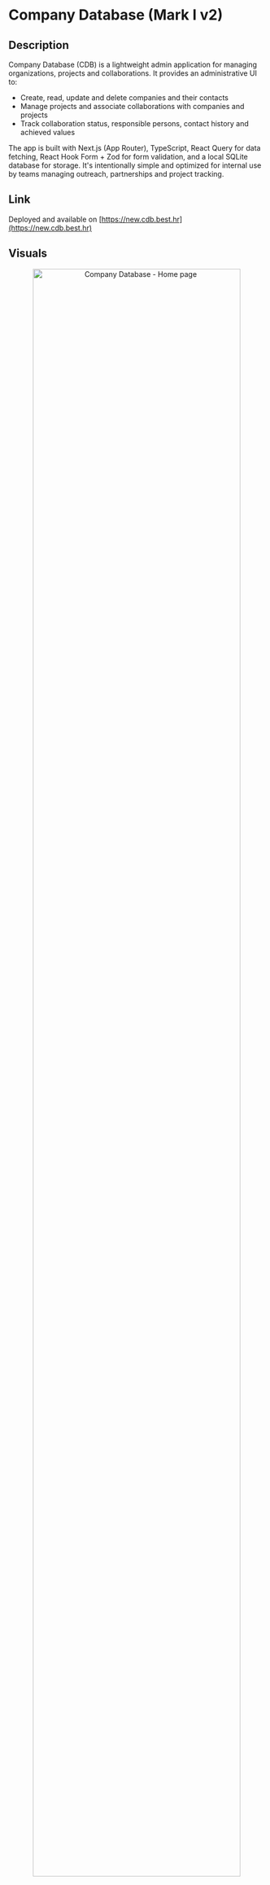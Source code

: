 # Company Database (Mark I v2)

## Description

Company Database (CDB) is a lightweight admin application for managing organizations, projects and collaborations. It provides an administrative UI to:

- Create, read, update and delete companies and their contacts
- Manage projects and associate collaborations with companies and projects
- Track collaboration status, responsible persons, contact history and achieved values

The app is built with Next.js (App Router), TypeScript, React Query for data fetching, React Hook Form + Zod for form validation, and a local SQLite database for storage. It's intentionally simple and optimized for internal use by teams managing outreach, partnerships and project tracking.

## Link

Deployed and available on [https://new.cdb.best.hr](https://new.cdb.best.hr)

## Visuals

<p align="center">
  <img width="90%" src="https://github.com/user-attachments/assets/56afa2df-c77f-454a-93c7-34331ebc2a7d" alt="Company Database - Home page"/>
  
  <img width="45%" src="https://github.com/user-attachments/assets/3ee9717a-4140-4c49-8fd4-765ba9dd7491" alt="Company Database - Projects"/>

  <img width="45%" src="https://github.com/user-attachments/assets/6ca24d56-63de-4167-bf97-24ebbbe8e0c9" alt="Company Database - Projects details"/>

  <img width="45%" src="https://github.com/user-attachments/assets/5d6ee205-2a60-4660-8530-36602c22dcf6" alt="Company Database - Companies"/>
  
  <img width="45%" src="https://github.com/user-attachments/assets/f670ec65-b195-42d4-9315-aa0417e46db8" alt="Company Database - Company details"/>

  <img width="45%" src="https://github.com/user-attachments/assets/5f767958-e859-45ed-a1af-65856fd3d21c" alt="Company Database - User details"/>
</p>

## Attribution

**Created by: Jakov Jakovac**

## License [![CC BY-NC-SA 4.0][cc-by-nc-sa-shield]][cc-by-nc-sa]

[cc-by-nc-sa]: http://creativecommons.org/licenses/by-nc-sa/4.0/
[cc-by-nc-sa-image]: https://licensebuttons.net/l/by-nc-sa/4.0/88x31.png
[cc-by-nc-sa-shield]: https://img.shields.io/badge/License-CC%20BY--NC--SA%204.0-cyan.svg

This work is licensed under a
[Creative Commons Attribution-NonCommercial-ShareAlike 4.0 International License][cc-by-nc-sa].

## How to run

### Prerequisites

- **Node.js 22.19.0+** (or latest LTS) - [Download here](https://nodejs.org/)
- **pnpm** (recommended) or npm/yarn
  ```bash
  npm install -g pnpm
  ```

### 1. Turso Database Setup

#### Create a Turso Account

1. Go to [Turso](https://turso.tech/) and sign up for an account
2. Verify your email address

#### Create a Database via Web Interface

1. **Log in** to your Turso account at [https://app.turso.tech](https://app.turso.tech)
2. **Click "Create database"** in the dashboard
3. **Enter a database name** (e.g., `company-database`) and select your preferred location (EU)
4. **Click "Create"** to create the database
5. **Copy the Database URL** (it will look like `libsql://your-database-name.turso.io`)

#### Create an Authentication Token

1. In your database overview page **Click "Generate token"**
2. **Copy the generated token**

### 2. Environment Setup

1. **Copy the environment template:**

   ```bash
   cp .env.local.example .env.local
   ```

2. **Edit `.env.local` and add your Turso credentials:**
   ```bash
   # Replace with your actual database URL and token
   TURSO_DB_URL=libsql://your-database-url.turso.io
   TURSO_DB_TOKEN=your-database-token-here
   ```

### 3. Install Dependencies

```bash
# Install main dependencies
pnpm install

# Install better-sqlite3 for database scripts (requires native compilation)
npm install better-sqlite3 --build-from-source
```

**Note:** The second command installs `better-sqlite3` with native bindings required for the database utility scripts. This package needs to be compiled for your specific platform and Node.js version.

### 4. Database Schema Setup

The application uses Drizzle ORM with a Turso (LibSQL) database. The schema includes:

- **companies** - Organization information
- **projects** - Project tracking
- **people** - Contact persons (linked to companies)
- **collaborations** - Partnership tracking between companies (contacts) and projects
- **app_users** - Application user profiles with roles
- **user, session, account, verification** - Better Auth authentication tables

#### Option A: Fresh Database (No Migration)

If you're starting fresh, simply run:

```bash
# Push Drizzle schema to Turso (creates all tables)
./db/scripts/run-migration.sh push
```

#### Option B: Migrate from Existing SQLite Database

If you have existing data from a local SQLite database or remote server, follow the **Database Migration Guide** below.

### 5. Run the Application

```bash
# Start development server
pnpm run dev
```

The app will be available at: **http://localhost:3000**

## Database Migration Guide

### Prerequisites for Migration

- Existing SQLite database file (`.sqlite3`)
- Turso account with database and token
- Node.js with `better-sqlite3` package installed

### Step-by-Step Migration Process

#### Step 1: Copy Database from Remote Server (if applicable)

If your database is on a remote server, copy it to your local machine:

```bash
# Copy database from server to local Desktop
scp user@vps_ip:/var/www/html/companydb/db/development.sqlite3 ~/Desktop/db.sqlite3

# Copy to project db folder
cp ~/Desktop/db.sqlite3 ./db/db.sqlite3
```

#### Step 2: Prepare Local Database

Run preparation scripts on your local SQLite database:

```bash
# 1. Normalize the database (clean up data)
node db/scripts/normalize_db.js

# 2. Enable cascading deletes (for referential integrity)
node db/scripts/enable_cascading_deletes.js

# 3. Optional: Analyze database structure
node db/scripts/analyze_db_cardinality.js
```

#### Step 3: Configure Environment Variables

Ensure your `.env.local` file has the correct Turso credentials (copy from .env.local.example):

#### Step 4: Migrate Business Data to Turso

Run the migration script to copy your companies, projects, contacts, and collaborations:

```bash
# Set environment variables and run migration
TURSO_DB_URL=$(grep TURSO_DB_URL .env.local | cut -d'=' -f2) \
TURSO_DB_TOKEN=$(grep TURSO_DB_TOKEN .env.local | cut -d'=' -f2) \
node db/scripts/migrate_to_turso.js
```

This will migrate:

- ✅ Companies
- ✅ Projects
- ✅ Contacts (people)
- ✅ Collaborations
- ✅ All indexes

#### Step 5: Create Authentication Tables

Add Better Auth tables for user authentication:

```bash
# Create auth tables (user, session, account, verification, app_users)
TURSO_DB_URL=$(grep TURSO_DB_URL .env.local | cut -d'=' -f2) \
TURSO_DB_TOKEN=$(grep TURSO_DB_TOKEN .env.local | cut -d'=' -f2) \
node db/scripts/add-auth-tables.js
```

#### Step 6: Verify Migration

Check that all tables exist:

```bash
# Verify all tables were created
TURSO_DB_URL=$(grep TURSO_DB_URL .env.local | cut -d'=' -f2) \
TURSO_DB_TOKEN=$(grep TURSO_DB_TOKEN .env.local | cut -d'=' -f2) \
node db/scripts/verify-tables.js
```

You should see:

- ✅ companies
- ✅ projects
- ✅ people
- ✅ collaborations
- ✅ app_users
- ✅ user, session, account, verification (Better Auth)

#### Step 7: Deploy to Production

1. **Update Netlify environment variables** with production Turso credentials
2. **Update `BETTER_AUTH_URL`** to your deployment URL:
   ```
   BETTER_AUTH_URL=https://cdb.best.hr
   ```
3. **Deploy** your application

# How to run

## Prerequisites

- **Node.js 22.19.0+** (or latest LTS)
- **pnpm** (recommended) or npm/yarn
  ```bash
  npm install -g pnpm
  ```

## Enviroment variables

Create .env.local from .env.local.example

### 1. Turso DB

#### Create a Turso Account

1. Go to [Turso](https://turso.tech/) and sign up for an account
2. Verify your email address

#### Create a Database via Web Interface

1. **Log in** to your Turso account at [https://app.turso.tech](https://app.turso.tech)
2. **Click "Create database"** in the dashboard
3. **Enter a database name** (e.g., `company-database`) and select your preferred location
4. **Click "Create"** to create the database
5. **Copy the Database URL** from the database details page (it should look like `libsql://your-database-name.turso.io`)

#### Create an Authentication Token

1. In your database overview page **Click "Generate token"**
2. **Copy the generated token**

### Better auth

1. Set better auth url to url of your app (http://localhost:3000 for local development)

2. Go to https://www.better-auth.com/docs/installation and generate better auth secret

### Google OAuth

1. Open Google Cloud Console (https://console.cloud.google.com/)

2. Create a new project (name for example `Company Database` and id for example `company-database`) and open it

3. Create a new OAuth client ID credential under `Open APIs & Services > Credentials`

3.1. Configure consent screen (Branding)

- Input app name (for example `Company Database`) and user support email (your account email)
- Set Audience to External so users outside your organisation can login
- Add contact email (your account email)

  3.2. Create OAuth client ID (Clients)

- Set application type to Web application
- Change name or leave as is
- Add Authorized JavaScript origins (your app domain): `http://localhost:3000`, `https://cdb.best.hr`, `https://cdb.netlify.app`
- Add Authorized redirect URIs (your app domain): `http://localhost:3000/api/auth/callback/google`, `https://cdb.best.hr/api/auth/callback/google`, `https://cdb.netlify.app/api/auth/callback/google`

3. Copy-paste Client ID and Client Secret to your .env file

4. Publish your app to Production under `Audience > Publishing status > Publish app`

## Database setup

Available utility scripts in `db/scripts/`:

### Preparation Scripts

- **`normalize_db.js`** - Database normalization utilities
- **`enable_cascading_deletes.js`** - Enable cascading deletes
- **`analyze_db_cardinality.js`** - Analyze database relationships

### Migration Scripts

- **`migrate_to_turso.js`** - Migrate business data from local SQLite to Turso
- **`add-auth-tables.js`** - Create Better Auth tables in Turso
- **`verify-tables.js`** - Verify all tables exist in Turso

### Option 1. - Copying an already existing db (migrating old CDB data to new CDB)

scp from vps

cp db to db/db.sqlite3

run scripts for normalizing the data...

- **`normalize_db.js`** - Database normalization utilities
- **`enable_cascading_deletes.js`** - Enable cascading deletes

Migrate Data to Turso to copy your companies, projects, contacts, and collaborations:

```bash
# Set environment variables and run migration
TURSO_DB_URL=$(grep TURSO_DB_URL .env.local | cut -d'=' -f2) \
TURSO_DB_TOKEN=$(grep TURSO_DB_TOKEN .env.local | cut -d'=' -f2) \
node db/scripts/migrate_to_turso.js
```

Create Users and Authentication Tables:

```bash
# Create auth tables (user, session, account, verification, app_users)
TURSO_DB_URL=$(grep TURSO_DB_URL .env.local | cut -d'=' -f2) \
TURSO_DB_TOKEN=$(grep TURSO_DB_TOKEN .env.local | cut -d'=' -f2) \
node db/scripts/add-auth-tables.js
```

- **`add-auth-tables.js`** - Create Better Auth tables in Turso

### Option 2. - Creating a new db schema from scratch

## Run the application

```bash
# Start development server
pnpm run dev
```

The app will be available at: **http://localhost:3000**

# How to deploy (on Netlify)

Test build locally (optional)

```bash
# Build the application
pnpm run build
```

Create an account on netlify

Connect account to github

Import a project from github (for continuos deployment after every push to main)

Update env variables

1. Copy from .env.local as contains secret values:

   - TURSO_DB_URL
   - TURSO_DB_TOKEN
   - BETTER_AUTH_SECRET
   - GOOGLE_CLIENT_ID
   - GOOGLE_CLIENT_SECRET

2. Add an env variable with key BETTER_AUTH_URL and value of your app url (for example `https://cdb.best.hr` or `https://cdb.netlify.app`)

Setup DNS (optional)
If you have a valid domain, setup Cloudflare DNS with a NS records (there should be 4) that points from your domain (for example `cdb(.best.hr)`) to your account netlify namespace servers (it should look like `dns1.p07.nsone.net`)

In netlify project dashboard under Domain management add domain alias for example `cdb.best.hr` and add SSL/TLS certificate so your app can be accessed through HTTPS.
NOTE: Don't forget to update the values for BETTER_AUTH_URL and in Google OAuth when changing domains.

## How to contribute

Contributions are welcome — whether it's a bug report, feature idea, documentation improvement or code change. Below are guidelines to make the process smooth for everyone.

### Reporting bugs & suggesting ideas

- Search existing issues before opening a new one to avoid duplicates.
- Create a new issue and include:
  - A clear title and description of the problem or idea.
  - Steps to reproduce (for bugs) and expected vs actual behavior.
  - Environment details (OS, Java/Maven/Node versions, Postgres version, browser) if relevant.
  - Attach screenshots, logs or example requests/responses when helpful.
- Use labels if available (bug, enhancement, question, docs).

### Contributing code (pull requests)

1. Fork the repository and create a feature branch from `master`:
   - Branch name example: `feat/add-search-by-country` or `fix/company-null-pointer`.
2. Follow project coding style:
   - follow existing TypeScript/React patterns, use Prettier extension and linting rules.
3. Run tests and build locally before creating a PR:
   - `pnpm install && pnpm dev` (and run any available tests/lint scripts).
4. Commit messages should be concise and descriptive. Reference related issue numbers in the PR or commit message.
5. Open a pull request against the `master` branch and include:
   - A summary of changes, why they were made, and any migration steps.
   - Screenshots or short recordings for UI changes.
   - Links to related issues.
